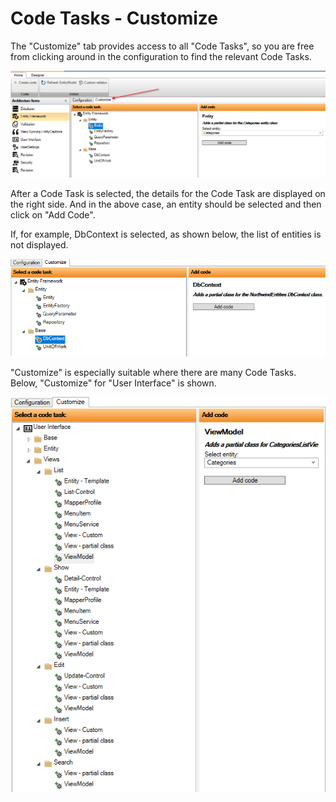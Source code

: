 # Code Tasks - Customize

The "Customize" tab provides access to all "Code Tasks", so you are free from clicking around in the configuration to find the relevant Code Tasks.

![Alt text](media/CodeTasksCustomization.png)

After a Code Task is selected, the details for the Code Task are displayed on the right side. And in the above case, an entity should be selected and then click on "Add Code".

If, for example, DbContext is selected, as shown below, the list of entities is not displayed.

![](media/CodeTasksCustomization-1.png)

"Customize" is especially suitable where there are many Code Tasks. Below, "Customize" for "User Interface" is shown.

![Alt text](media/CodeTasksCustomization-2.png)